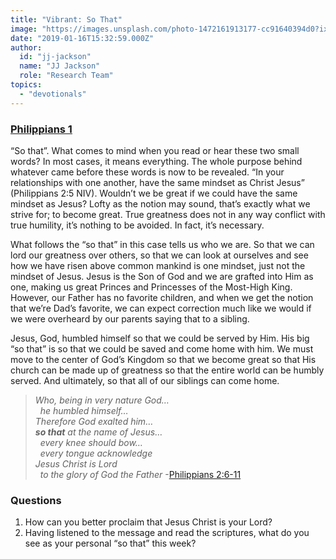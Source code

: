 ```yaml
---
title: "Vibrant: So That"
image: "https://images.unsplash.com/photo-1472161913177-cc91640394d0?ixlib=rb-1.2.1&q=85&fm=jpg&crop=entropy&cs=srgb&ixid=eyJhcHBfaWQiOjk2NjF9"
date: "2019-01-16T15:32:59.000Z"
author:
  id: "jj-jackson"
  name: "JJ Jackson"
  role: "Research Team"
topics:
  - "devotionals"
---
```

### [Philippians 1][1]

“So that”.  What comes to mind when you read or hear these two small words?  In most cases, it means everything.  The whole purpose behind whatever came before these words is now to be revealed.  “In your relationships with one another, have the same mindset as Christ Jesus” (Philippians 2:5 NIV).  Wouldn’t we be great if we could have the same mindset as Jesus?  Lofty as the notion may sound, that’s exactly what we strive for; to become great.  True greatness does not in any way conflict with true humility, it’s nothing to be avoided.  In fact, it’s necessary.

What follows the “so that” in this case tells us who we are.  So that we can lord our greatness over others, so that we can look at ourselves and see how we have risen above common mankind is one mindset, just not the mindset of Jesus.  Jesus is the Son of God and we are grafted into Him as one, making us great Princes and Princesses of the Most-High King.  However, our Father has no favorite children, and when we get the notion that we’re Dad’s favorite, we can expect correction much like we would if we were overheard by our parents saying that to a sibling.

Jesus, God, humbled himself so that we could be served by Him.  His big “so that” is so that we could be saved and come home with him.  We must move to the center of God’s Kingdom so that we become great so that His church can be made up of greatness so that the entire world can be humbly served.  And ultimately, so that all of our siblings can come home.

> _Who, being in very nature God&hellip;_<br>
> &nbsp;&nbsp;_he humbled himself&hellip;_<br>
> _Therefore God exalted him&hellip;_<br>
> _**so that** at the name of Jesus&hellip;_<br>
> &nbsp;&nbsp;_every knee should bow&hellip;_<br>
> &nbsp;&nbsp;_every tongue acknowledge_<br>
> _Jesus Christ is Lord_<br>
> &nbsp;&nbsp;_to the glory of God the Father_ -[Philippians 2:6-11][1]

### Questions
1. How can you better proclaim that Jesus Christ is your Lord?
2. Having listened to the message and read the scriptures, what do you see as your personal “so that” this week?

[1]: https://www.biblegateway.com/passage?search=Philippians2:1-11
